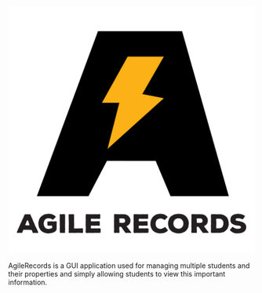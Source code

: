 ![alt tag](logo/AgileRecords.png)

AgileRecords is a GUI application used for managing multiple students and their properties and simply allowing
students to view this important information.
